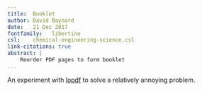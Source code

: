 ```yaml
---
title:  Booklet  
author: David Baynard  
date:   21 Dec 2017  
fontfamily:   libertine
csl:    chemical-engineering-science.csl
link-citations: true
abstract: |  
    Reorder PDF pages to form booklet
...
```


An experiment with [lopdf](https://docs.rs/lopdf/0.14.1/lopdf/) to solve a relatively annoying problem.
